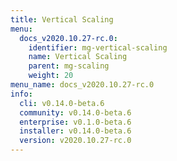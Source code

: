 ```yaml
---
title: Vertical Scaling
menu:
  docs_v2020.10.27-rc.0:
    identifier: mg-vertical-scaling
    name: Vertical Scaling
    parent: mg-scaling
    weight: 20
menu_name: docs_v2020.10.27-rc.0
info:
  cli: v0.14.0-beta.6
  community: v0.14.0-beta.6
  enterprise: v0.1.0-beta.6
  installer: v0.14.0-beta.6
  version: v2020.10.27-rc.0
---
```


